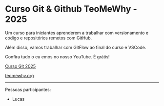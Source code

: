 # Curso Git & Github TeoMeWhy - 2025

Um curso para iniciantes aprenderem a trabalhar com versionamento e código e repositórios remotos com GitHub.

Além disso, vamos trabalhar com GitFlow ao final do curso e VSCode.

Confira tudo o eu emos no nosso YouTube. É grátis!

[Curso Git 2025](https://youtube.com/@teomewhy)

[teomewhy.org](https://teomewhy.org/schedule)

----

Pessoas participantes:

- Lucas
